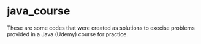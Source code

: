 # java_course
These are some codes that were created as solutions to execise problems provided in a Java (Udemy) course for practice.
